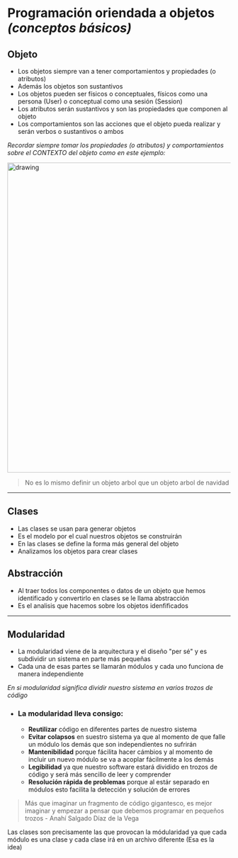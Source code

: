 # Programación oriendada a objetos *(conceptos básicos)*

## Objeto

- Los objetos siempre van a tener comportamientos y propiedades (o atributos)
- Además los objetos son sustantivos
- Los objetos pueden ser físicos o conceptuales, físicos como una persona (User) o conceptual como una sesión (Session)
- Los atributos serán sustantivos y son las propiedades que componen al objeto
- Los comportamientos son las acciones que el objeto pueda realizar y serán verbos o sustantivos o ambos

*Recordar siempre tomar los propiedades (o atributos) y comportamientos sobre el CONTEXTO del objeto como en este ejemplo:*

<img src="https://i.postimg.cc/6QBWB5ns/arboles.png" alt="drawing" width="700"/>

>No es lo mismo definir un objeto arbol que un objeto arbol de navidad
---
## Clases

- Las clases se usan para generar objetos
- Es el modelo por el cual nuestros objetos se construirán
- En las clases se define la forma más general del objeto
- Analizamos los objetos para crear clases

## Abstracción

- Al traer todos los componentes o datos de un objeto que hemos identificado y convertirlo en clases se le llama abstracción
- Es el analisis que hacemos sobre los objetos idenfificados

---

## Modularidad

- La modularidad viene de la arquitectura y el diseño "per sé" y es subdividir un sistema en parte más pequeñas
- Cada una de esas partes se llamarán módulos y cada uno funciona de manera independiente

*En si modularidad significa dividir nuestro sistema en varios trozos de código* 

- ### **La modularidad lleva consigo:**
    - **Reutilizar** código en diferentes partes de nuestro sistema
    - **Evitar colapsos** en suestro sistema ya que al momento de que falle un módulo los demás que son independientes no sufrirán
    - **Mantenibilidad** porque fácilita hacer cámbios y al momento de incluir un nuevo módulo se va a acoplar fácilmente a los demás
    - **Legibilidad** ya que nuestro software estará dividido en trozos de código y será más sencillo de leer y comprender
    - **Resolución rápida de problemas** porque al estár separado en módulos esto facilita la detección y solución de errores

>Más que imaginar un fragmento de código gigantesco, es mejor imaginar y empezar a pensar que debemos programar en pequeños trozos - Anahí Salgado Díaz de la Vega

Las clases son precisamente las que provocan la módularidad ya que cada módulo es una clase y cada clase irá en un archivo diferente (Esa es la idea)
